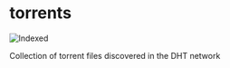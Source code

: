 torrents 
========
![Indexed](https://img.shields.io/badge/indexed-35357-blue)

Collection of torrent files discovered in the DHT network
